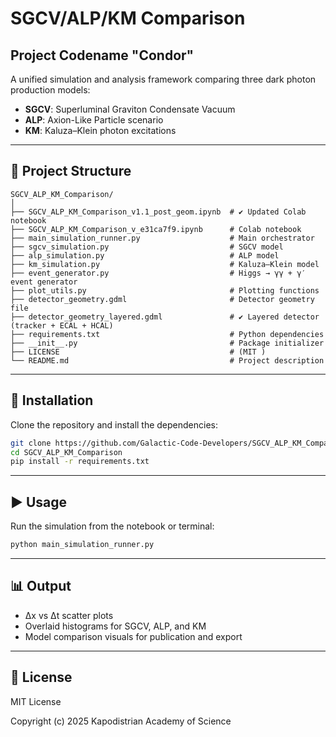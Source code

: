 # SGCV/ALP/KM Comparison
## Project Codename "Condor"

A unified simulation and analysis framework comparing three dark photon production models:

- **SGCV**: Superluminal Graviton Condensate Vacuum  
- **ALP**: Axion-Like Particle scenario  
- **KM**: Kaluza–Klein photon excitations  

---

## 📁 Project Structure

```
SGCV_ALP_KM_Comparison/
│
├── SGCV_ALP_KM_Comparison_v1.1_post_geom.ipynb  # ✔ Updated Colab notebook
├── SGCV_ALP_KM_Comparison_v_e31ca7f9.ipynb      # Colab notebook
├── main_simulation_runner.py                    # Main orchestrator
├── sgcv_simulation.py                           # SGCV model
├── alp_simulation.py                            # ALP model
├── km_simulation.py                             # Kaluza–Klein model
├── event_generator.py                           # Higgs → γγ + γ′ event generator
├── plot_utils.py                                # Plotting functions
├── detector_geometry.gdml                       # Detector geometry file
├── detector_geometry_layered.gdml               # ✔ Layered detector (tracker + ECAL + HCAL)
├── requirements.txt                             # Python dependencies
├── __init__.py                                  # Package initializer
├── LICENSE                                      # (MIT )
└── README.md                                    # Project description
```

---

## 🔧 Installation

Clone the repository and install the dependencies:

```bash
git clone https://github.com/Galactic-Code-Developers/SGCV_ALP_KM_Comparison.git
cd SGCV_ALP_KM_Comparison
pip install -r requirements.txt
```

---

## ▶️ Usage

Run the simulation from the notebook or terminal:

```bash
python main_simulation_runner.py
```

---

## 📊 Output

- Δx vs Δt scatter plots  
- Overlaid histograms for SGCV, ALP, and KM  
- Model comparison visuals for publication and export

---

## 📄 License

MIT License

Copyright (c) 2025 Kapodistrian Academy of Science

